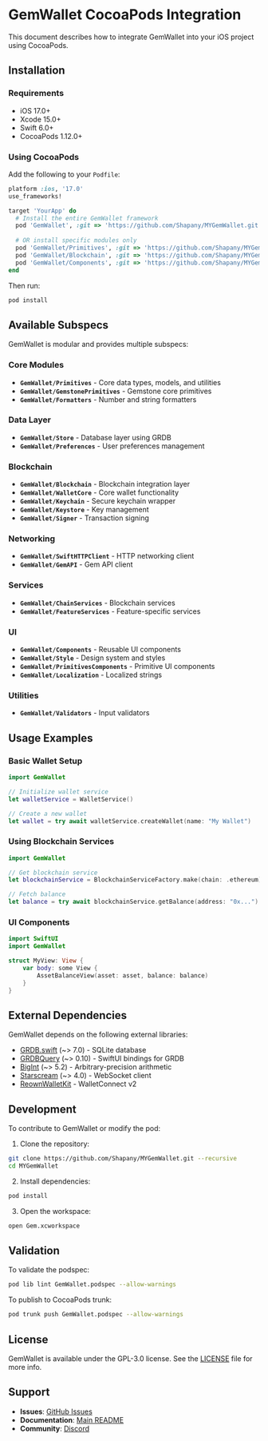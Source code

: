 # GemWallet CocoaPods Integration

This document describes how to integrate GemWallet into your iOS project using CocoaPods.

## Installation

### Requirements

- iOS 17.0+
- Xcode 15.0+
- Swift 6.0+
- CocoaPods 1.12.0+

### Using CocoaPods

Add the following to your `Podfile`:

```ruby
platform :ios, '17.0'
use_frameworks!

target 'YourApp' do
  # Install the entire GemWallet framework
  pod 'GemWallet', :git => 'https://github.com/Shapany/MYGemWallet.git', :tag => '1.0.0'
  
  # OR install specific modules only
  pod 'GemWallet/Primitives', :git => 'https://github.com/Shapany/MYGemWallet.git'
  pod 'GemWallet/Blockchain', :git => 'https://github.com/Shapany/MYGemWallet.git'
  pod 'GemWallet/Components', :git => 'https://github.com/Shapany/MYGemWallet.git'
end
```

Then run:

```bash
pod install
```

## Available Subspecs

GemWallet is modular and provides multiple subspecs:

### Core Modules

- **`GemWallet/Primitives`** - Core data types, models, and utilities
- **`GemWallet/GemstonePrimitives`** - Gemstone core primitives
- **`GemWallet/Formatters`** - Number and string formatters

### Data Layer

- **`GemWallet/Store`** - Database layer using GRDB
- **`GemWallet/Preferences`** - User preferences management

### Blockchain

- **`GemWallet/Blockchain`** - Blockchain integration layer
- **`GemWallet/WalletCore`** - Core wallet functionality
- **`GemWallet/Keychain`** - Secure keychain wrapper
- **`GemWallet/Keystore`** - Key management
- **`GemWallet/Signer`** - Transaction signing

### Networking

- **`GemWallet/SwiftHTTPClient`** - HTTP networking client
- **`GemWallet/GemAPI`** - Gem API client

### Services

- **`GemWallet/ChainServices`** - Blockchain services
- **`GemWallet/FeatureServices`** - Feature-specific services

### UI

- **`GemWallet/Components`** - Reusable UI components
- **`GemWallet/Style`** - Design system and styles
- **`GemWallet/PrimitivesComponents`** - Primitive UI components
- **`GemWallet/Localization`** - Localized strings

### Utilities

- **`GemWallet/Validators`** - Input validators

## Usage Examples

### Basic Wallet Setup

```swift
import GemWallet

// Initialize wallet service
let walletService = WalletService()

// Create a new wallet
let wallet = try await walletService.createWallet(name: "My Wallet")
```

### Using Blockchain Services

```swift
import GemWallet

// Get blockchain service
let blockchainService = BlockchainServiceFactory.make(chain: .ethereum)

// Fetch balance
let balance = try await blockchainService.getBalance(address: "0x...")
```

### UI Components

```swift
import SwiftUI
import GemWallet

struct MyView: View {
    var body: some View {
        AssetBalanceView(asset: asset, balance: balance)
    }
}
```

## External Dependencies

GemWallet depends on the following external libraries:

- [GRDB.swift](https://github.com/groue/GRDB.swift) (~> 7.0) - SQLite database
- [GRDBQuery](https://github.com/groue/GRDBQuery) (~> 0.10) - SwiftUI bindings for GRDB
- [BigInt](https://github.com/attaswift/BigInt) (~> 5.2) - Arbitrary-precision arithmetic
- [Starscream](https://github.com/daltoniam/Starscream) (~> 4.0) - WebSocket client
- [ReownWalletKit](https://github.com/reown-com/reown-swift) - WalletConnect v2

## Development

To contribute to GemWallet or modify the pod:

1. Clone the repository:
```bash
git clone https://github.com/Shapany/MYGemWallet.git --recursive
cd MYGemWallet
```

2. Install dependencies:
```bash
pod install
```

3. Open the workspace:
```bash
open Gem.xcworkspace
```

## Validation

To validate the podspec:

```bash
pod lib lint GemWallet.podspec --allow-warnings
```

To publish to CocoaPods trunk:

```bash
pod trunk push GemWallet.podspec --allow-warnings
```

## License

GemWallet is available under the GPL-3.0 license. See the [LICENSE](LICENSE) file for more info.

## Support

- **Issues**: [GitHub Issues](https://github.com/Shapany/MYGemWallet/issues)
- **Documentation**: [Main README](README.md)
- **Community**: [Discord](https://discord.gg/aWkq5sj7SY)

